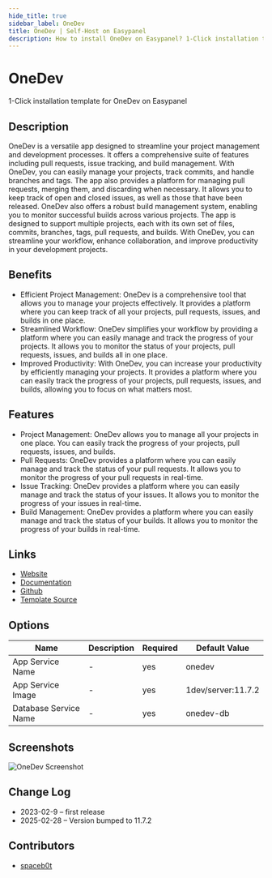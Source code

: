 ```yaml
---
hide_title: true
sidebar_label: OneDev
title: OneDev | Self-Host on Easypanel
description: How to install OneDev on Easypanel? 1-Click installation template for OneDev on Easypanel
---
```


<!-- generated -->

# OneDev

1-Click installation template for OneDev on Easypanel

## Description

OneDev is a versatile app designed to streamline your project management and development processes. It offers a comprehensive suite of features including pull requests, issue tracking, and build management. With OneDev, you can easily manage your projects, track commits, and handle branches and tags. The app also provides a platform for managing pull requests, merging them, and discarding when necessary. It allows you to keep track of open and closed issues, as well as those that have been released. OneDev also offers a robust build management system, enabling you to monitor successful builds across various projects. The app is designed to support multiple projects, each with its own set of files, commits, branches, tags, pull requests, and builds. With OneDev, you can streamline your workflow, enhance collaboration, and improve productivity in your development projects.

## Benefits

- Efficient Project Management: OneDev is a comprehensive tool that allows you to manage your projects effectively. It provides a platform where you can keep track of all your projects, pull requests, issues, and builds in one place.
- Streamlined Workflow: OneDev simplifies your workflow by providing a platform where you can easily manage and track the progress of your projects. It allows you to monitor the status of your projects, pull requests, issues, and builds all in one place.
- Improved Productivity: With OneDev, you can increase your productivity by efficiently managing your projects. It provides a platform where you can easily track the progress of your projects, pull requests, issues, and builds, allowing you to focus on what matters most.

## Features

- Project Management: OneDev allows you to manage all your projects in one place. You can easily track the progress of your projects, pull requests, issues, and builds.
- Pull Requests: OneDev provides a platform where you can easily manage and track the status of your pull requests. It allows you to monitor the progress of your pull requests in real-time.
- Issue Tracking: OneDev provides a platform where you can easily manage and track the status of your issues. It allows you to monitor the progress of your issues in real-time.
- Build Management: OneDev provides a platform where you can easily manage and track the status of your builds. It allows you to monitor the progress of your builds in real-time.

## Links

- [Website](https://code.onedev.io/)
- [Documentation](https://docs.onedev.io/)
- [Github](https://code.onedev.io/onedev/server)
- [Template Source](https://github.com/easypanel-io/templates/tree/main/templates/onedev)

## Options

Name | Description | Required | Default Value
-|-|-|-
App Service Name | - | yes | onedev
App Service Image | - | yes | 1dev/server:11.7.2
Database Service Name | - | yes | onedev-db

## Screenshots

![OneDev Screenshot](./assets/screenshot.png)

## Change Log

- 2023-02-9 – first release
- 2025-02-28 – Version bumped to 11.7.2

## Contributors

- [spaceb0t](https://github.com/spacec0de)
